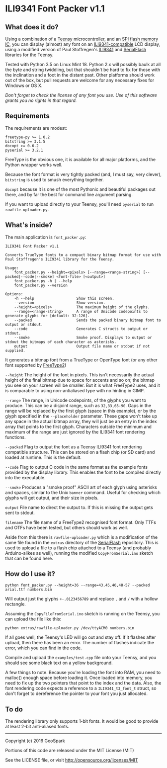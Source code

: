 # ILI9341 Font Packer v1.1

## What does it do?
Using a combination of a [Teensy](https://www.pjrc.com/teensy/) microcontroller, and an
[SPI flash memory IC](http://uk.farnell.com/spansion/s25fl216k0pmfi011/memory-flash-16mb-3v-spi-8soic/dp/2327997), you
can display (almost) any font on an
[ILI9341-compatible](https://www.adafruit.com/products/2478) LCD display, using a modified version of Paul Stoffregen's
[ILI9341](https://github.com/GeoSpark/ILI9341_t3) and [SerialFlash](https://github.com/PaulStoffregen/SerialFlash)
libraries for the Teensy.

Tested with Python 3.5 on Linux Mint 18. Python 2.x will possibly baulk at all the byte and string twiddling, but that shouldn't be hard to fix 
for those with the inclination and a foot in the distant past. Other platforms should work out of the box, but pull
requests are welcome for any necessary fixes for Windows or OS X.

*Don't forget to check the license of any font you use. Use of this software grants you no rights in that regard.*

## Requirements

The requirements are modest:

    freetype-py >= 1.0.2
    bitstring >= 3.1.5
    docopt >= 0.6.2
    pyserial >= 3.2.1

FreeType is the obvious one, it is available for all major platforms, and the Python wrapper works well.

Because the font format is very tightly packed (and, I must say, very clever), `bitstring` is used to smush everything
together.
 
 `docopt` because it is one of the most Pythonic and beautiful packages out there, and by far the best for command line
 argument parsing.
 
 If you want to upload directly to your Teensy, you'll need `pyserial` to run `rawfile-uploader.py`.

## What's inside?
The main application is `font_packer.py`:

    ILI9341 Font Packer v1.1
    
    Converts TrueType fonts to a compact binary bitmap format for use with Paul Stoffregen's ILI9341 library for the Teensy.
    
    Usage:
        font_packer.py --height=<pixels> [--range=<range-string>] [--packed|--code|--smoke] <font-file> [<output>]
        font_packer.py -h | --help
        font_packer.py --version
    
    Options:
        -h --help                   Show this screen.
        --version                   Show version.
        --height=<pixels>           The maximum height of the glyphs.
        --range=<range-string>      A range of Unicode codepoints to generate glyphs for [default: 32-126].
        --packed                    Sends the packed binary bitmap font to output or stdout.
        --code                      Generates C structs to output or stdout.
        --smoke                     Smoke proof. Displays to output or stdout the bitmaps of each character as asterisks.
        output                      Output file name or stdout if not supplied.

It generates a bitmap font from a TrueType or OpenType font (or any other font supported by
[FreeType2](https://www.freetype.org/freetype2/docs/ft2faq.html))

`--height` The height of the font in pixels. This isn't necessarily the actual height of the final bitmap due to space 
for accents and so on; the bitmap you see on your screen will be smaller. But it is what FreeType2 uses, and it is
comparable to using non-antialiased type with no hinting in GIMP.

`--range` The range, in Unicode codepoints, of the glyphs you want to produce. This can be a disjoint range, such as `32,33,65-90`.
Gaps in the range will be replaced by the first glyph (space in this example), or by the glyph specified in the
`--placeholder` parameter. These gaps won't take up any space in the actual bitmap array, they will just be an entry in 
the index array that points to the first glyph. Characters outside the minimum and maximum of the range are just ignored
by the ILI9341 font rendering functions.

`--packed` Flag to output the font as a Teensy ILI9341 font rendering compatible structure. This can be stored on a
flash chip (or SD card) and loaded at runtime. This is the default.

`--code` Flag to output C code in the same format as the example fonts provided by the display library. This enables the
font to be compiled directly into the executable.

`--smoke` Produces a "smoke proof" ASCII art of each glyph using asterisks and spaces, similar to the Unix `banner`
command. Useful for checking which glyphs will get output, and their size in pixels.

`output` File name to direct the output to. If this is missing the output gets sent to stdout.

`filename` The file name of a FreeType2 recognised font format. Only TTFs and OTFs have been tested, but others should
work as well.

Aside from this there is `rawfile-uploader.py` which is a modification of the same file found in the `extras` directory
of the [SerialFlash](https://github.com/PaulStoffregen/SerialFlash) repository. This is used to upload a file to a flash
chip attached to a Teensy (and probably Arduino-alikes as well), running the modified `CopyFromSerial.ino` sketch that 
can be found here.

## How do I use it?

`python font_packer.py --height=36 --range=43,45,46,48-57 --packed arial.ttf numbers.bin`

Will output just the glyphs `+-.0123456789` and replace `,` and `/` with a hollow rectangle.

Assuming the `CopyFileFromSerial.ino` sketch is running on the Teensy, you can upload the file like this:

`python extras/rawfile-uploader.py /dev/ttyACM0 numbers.bin`

If all goes well, the Teensy's LED will go out and stay off. If it flashes after upload, then there has been an error.
The number of flashes indicate the error, which you can find in the code.

Compile and upload the `examples/test.cpp` file onto your Teensy, and you should see some black text on a yellow
background.

A few things to note. Because you're loading the font into RAM, you need to malloc() enough space before loading it.
Once loaded into memory, you need to fix up the two pointers that point to the index and the data. Also, the font
rendering code expects a reference to a `ILI9341_t3_font_t` struct, so don't forget to dereference the pointer to your 
font you just allocated.

## To do
The rendering library only supports 1-bit fonts. It would be good to provide at least 2-bit anti-aliased fonts.

---
Copyright (c) 2016 GeoSpark

Portions of this code are released under the MIT License (MIT)

See the LICENSE file, or visit http://opensource.org/licenses/MIT
